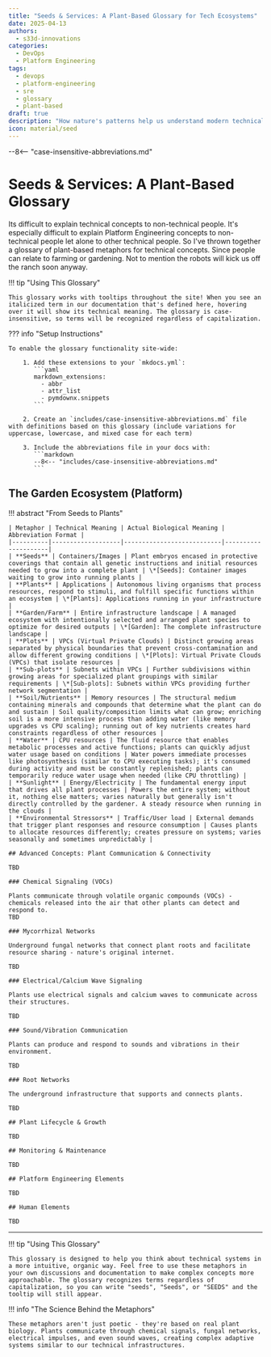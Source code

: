 ```yaml
---
title: "Seeds & Services: A Plant-Based Glossary for Tech Ecosystems"
date: 2025-04-13
authors:
  - s33d-innovations
categories:
  - DevOps
  - Platform Engineering
tags:
  - devops
  - platform-engineering
  - sre
  - glossary
  - plant-based
draft: true
description: "How nature's patterns help us understand modern technical systems"
icon: material/seed
---
```


--8<-- "case-insensitive-abbreviations.md"

# Seeds & Services: A Plant-Based Glossary

Its difficult to explain technical concepts to non-technical people. It's especially difficult to explain Platform Engineering concepts to non-technical people let alone to other technical people. So I've thrown together a glossary of plant-based metaphors for technical concepts. Since people can relate to farming or gardening. Not to mention the robots will kick us off the ranch soon anyway.

!!! tip "Using This Glossary"

    This glossary works with tooltips throughout the site! When you see an italicized term in our documentation that's defined here, hovering over it will show its technical meaning. The glossary is case-insensitive, so terms will be recognized regardless of capitalization.

<!-- more -->

??? info "Setup Instructions"

    To enable the glossary functionality site-wide:

        1. Add these extensions to your `mkdocs.yml`:
           ```yaml
           markdown_extensions:
             - abbr
             - attr_list
             - pymdownx.snippets
           ```

        2. Create an `includes/case-insensitive-abbreviations.md` file with definitions based on this glossary (include variations for uppercase, lowercase, and mixed case for each term)

        3. Include the abbreviations file in your docs with:
           ```markdown
           --8<-- "includes/case-insensitive-abbreviations.md"
           ```

## The Garden Ecosystem (Platform)

!!! abstract "From Seeds to Plants"

    | Metaphor | Technical Meaning | Actual Biological Meaning | Abbreviation Format |
    |----------|-------------------|---------------------------|---------------------|
    | **Seeds** | Containers/Images | Plant embryos encased in protective coverings that contain all genetic instructions and initial resources needed to grow into a complete plant | \*[Seeds]: Container images waiting to grow into running plants |
    | **Plants** | Applications | Autonomous living organisms that process resources, respond to stimuli, and fulfill specific functions within an ecosystem | \*[Plants]: Applications running in your infrastructure |
    | **Garden/Farm** | Entire infrastructure landscape | A managed ecosystem with intentionally selected and arranged plant species to optimize for desired outputs | \*[Garden]: The complete infrastructure landscape |
    | **Plots** | VPCs (Virtual Private Clouds) | Distinct growing areas separated by physical boundaries that prevent cross-contamination and allow different growing conditions | \*[Plots]: Virtual Private Clouds (VPCs) that isolate resources |
    | **Sub-plots** | Subnets within VPCs | Further subdivisions within growing areas for specialized plant groupings with similar requirements | \*[Sub-plots]: Subnets within VPCs providing further network segmentation |
    | **Soil/Nutrients** | Memory resources | The structural medium containing minerals and compounds that determine what the plant can do and sustain | Soil quality/composition limits what can grow; enriching soil is a more intensive process than adding water (like memory upgrades vs CPU scaling); running out of key nutrients creates hard constraints regardless of other resources |
    | **Water** | CPU resources | The fluid resource that enables metabolic processes and active functions; plants can quickly adjust water usage based on conditions | Water powers immediate processes like photosynthesis (similar to CPU executing tasks); it's consumed during activity and must be constantly replenished; plants can temporarily reduce water usage when needed (like CPU throttling) |
    | **Sunlight** | Energy/Electricity | The fundamental energy input that drives all plant processes | Powers the entire system; without it, nothing else matters; varies naturally but generally isn't directly controlled by the gardener. A steady resource when running in the clouds |
    | **Environmental Stressors** | Traffic/User load | External demands that trigger plant responses and resource consumption | Causes plants to allocate resources differently; creates pressure on systems; varies seasonally and sometimes unpredictably |

    ## Advanced Concepts: Plant Communication & Connectivity

    TBD

    ### Chemical Signaling (VOCs)

    Plants communicate through volatile organic compounds (VOCs) - chemicals released into the air that other plants can detect and respond to.
    TBD

    ### Mycorrhizal Networks

    Underground fungal networks that connect plant roots and facilitate resource sharing - nature's original internet.

    TBD

    ### Electrical/Calcium Wave Signaling

    Plants use electrical signals and calcium waves to communicate across their structures.

    TBD

    ### Sound/Vibration Communication

    Plants can produce and respond to sounds and vibrations in their environment.

    TBD

    ### Root Networks

    The underground infrastructure that supports and connects plants.

    TBD

    ## Plant Lifecycle & Growth

    TBD

    ## Monitoring & Maintenance

    TBD

    ## Platform Engineering Elements

    TBD

    ## Human Elements

    TBD

---

!!! tip "Using This Glossary"

    This glossary is designed to help you think about technical systems in a more intuitive, organic way. Feel free to use these metaphors in your own discussions and documentation to make complex concepts more approachable. The glossary recognizes terms regardless of capitalization, so you can write "seeds", "Seeds", or "SEEDS" and the tooltip will still appear.

!!! info "The Science Behind the Metaphors"

    These metaphors aren't just poetic - they're based on real plant biology. Plants communicate through chemical signals, fungal networks, electrical impulses, and even sound waves, creating complex adaptive systems similar to our technical infrastructures.